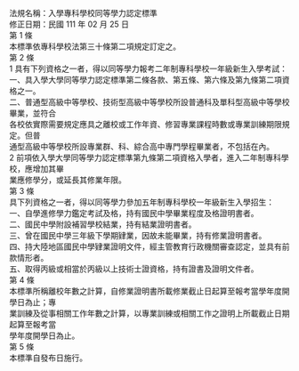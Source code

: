 法規名稱：入學專科學校同等學力認定標準  
修正日期：民國 111 年 02 月 25 日  
第 1 條  
本標準依專科學校法第三十條第二項規定訂定之。  
第 2 條  
1 具有下列資格之一者，得以同等學力報考二年制專科學校一年級新生入學考試：  
一、具入學大學同等學力認定標準第二條各款、第五條、第六條及第九條第二項資格之一。  
二、普通型高級中等學校、技術型高級中等學校所設普通科及單科型高級中等學校畢業，並符合  
各校依實際需要規定應具之離校或工作年資、修習專業課程時數或專業訓練期限規定。但普  
通型高級中等學校所設專業群、科、綜合高中專門學程畢業者，不包括在內。  
2 前項依入學大學同等學力認定標準第九條第二項資格入學者，進入二年制專科學校，應增加其畢  
業應修學分，或延長其修業年限。  
第 3 條  
具下列資格之一者，得以同等學力參加五年制專科學校一年級新生入學招生：  
一、自學進修學力鑑定考試及格，持有國民中學畢業程度及格證明書者。  
二、國民中學附設補習學校結業，持有結業證明書者。  
三、曾在國民中學三年級下學期肄業，因故未能畢業，持有修業證明書者。  
四、持大陸地區國民中學肄業證明文件，經主管教育行政機關審查認定，並具有前款情形者。  
五、取得丙級或相當於丙級以上技術士證資格，持有證書及證明文件者。  
第 4 條  
本標準所稱離校年數之計算，自修業證明書所載修業截止日起算至報考當學年度開學日為止；專  
業訓練及從事相關工作年數之計算，以專業訓練或相關工作之證明上所載截止日期起算至報考當  
學年度開學日為止。  
第 5 條  
本標準自發布日施行。  


